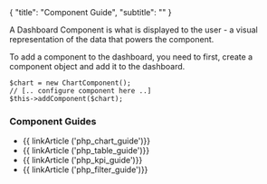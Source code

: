 <meta>
{
	"title": "Component Guide",
	"subtitle": ""
}
</meta>

A Dashboard Component is what is displayed to the user - a visual representation of the data that powers the component.

To add a component to the dashboard, you need to first, create a component object and add it to the dashboard.

~~~
$chart = new ChartComponent();
// [.. configure component here ..]
$this->addComponent($chart);
~~~

### Component Guides

* {{ linkArticle ('php_chart_guide')}}
* {{ linkArticle ('php_table_guide')}}
* {{ linkArticle ('php_kpi_guide')}}
* {{ linkArticle ('php_filter_guide')}}

